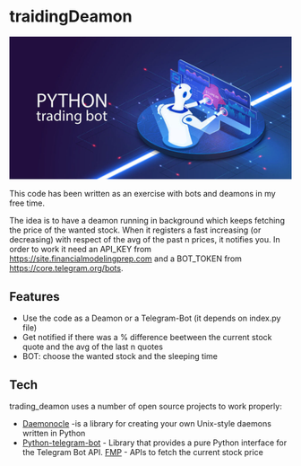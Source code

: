 # traidingDeamon

![](/img/hero.jpg)

This code has been written as an exercise with bots and deamons in my free time.

The idea is to have a deamon running in background which keeps fetching the price of the wanted stock. When it registers a fast increasing (or decreasing) with respect of the avg of the past n prices, it notifies you. 
In order to work it need an API_KEY from https://site.financialmodelingprep.com and a BOT_TOKEN from https://core.telegram.org/bots.

## Features

- Use the code as a Deamon or a Telegram-Bot (it depends on index.py file)
- Get notified if there was a % difference beetween the current stock quote and the avg of the last n quotes
- BOT: choose the wanted stock and the sleeping time

## Tech

trading_deamon uses a number of open source projects to work properly:

- [Daemonocle](https://pypi.org/project/daemonocle/) -is a library for creating your own Unix-style daemons written in Python
- [Python-telegram-bot](https://github.com/python-telegram-bot/python-telegram-bot#documentation) - Library that provides a pure Python interface for the Telegram Bot API.
[FMP](https://site.financialmodelingprep.com) - APIs to fetch the current stock price